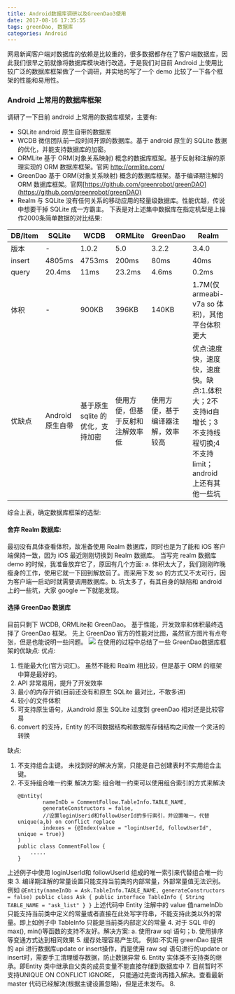 ```yaml
---
title: Android数据库调研以及GreenDao3使用
date: 2017-08-16 17:35:55
tags: greenDao, 数据库
categories: Android
---
```

网易新闻客户端对数据库的依赖是比较重的，很多数据都存在了客户端数据库，因此我们很早之前就像将数据库模块进行改造。于是我们对目前 Android 上使用比较广泛的数据库框架做了一个调研，并实地的写了一个 demo 比较了一下各个框架的性能和易用性。
### Android 上常用的数据库框架
调研了一下目前 android 上常用的数据库框架，主要有:
- SQLite android 原生自带的数据库
- WCDB 微信团队前一段时间开源的数据库。基于 android 原生的 SQLite 数据的优化，并能支持数据库的加密。
- ORMLite 基于 ORM(对象关系映射) 概念的数据库框架。基于反射和注解的原理实现的 ORM 数据库框架。官网 [ http://ormlite.com/ ]( http://ormlite.com/ )
- GreenDao 基于 ORM(对象关系映射) 概念的数据库框架。基于编译期注解的 ORM 数据库框架。官网[https://github.com/greenrobot/greenDAO](https://github.com/greenrobot/greenDAO)
- Realm 与 SQLite 没有任何关系的移动应用的轻量级数据库。性能优越，传说中想要干掉 SQLite 成一方霸主。 
下表是对上述集中数据库在指定机型是上操作2000条简单数据的对比结果:

|DB/Item|SQLite|WCDB|ORMLite|GreenDao|Realm|
|---|----|----|---|----|----|
|版本|-|1.0.2|5.0|3.2.2|3.4.0|
|insert|4805ms|4753ms|200ms|80ms|40ms|
|query|20.4ms|11ms|23.2ms|4.6ms|0.2ms|
|体积|-| 900KB|396KB|140KB|1.7M(仅 armeabi-v7a so 体积)，其他平台体积更大|
|优缺点|Android 原生自带 |基于原生sqlite 的优化，支持加密|使用方便，但基于反射和注解效率低|使用方便，基于编译器注解，效率较高|优点:速度快，速度快，速度快。缺点:1.体积大；2不支持id自增长；3不支持线程切换;4不支持limit； android 上还有其他一些坑|
综合上表，确定数据库框架的选型:
#### 舍弃 Realm 数据库: 
最初没有具体查看体积，故准备使用 Realm 数据库，同时也是为了能和 iOS 客户端保持一致，因为 iOS 最近刚刚切换到 Realm 数据库。 当写完 realm 数据库 demo 的时候，我准备放弃它了，原因有几个方面: a. 体积太大了，我们刚刚昨晚瘦身的工作，使用它就一下回到解放前了。而采用下发 so 的方式又不太可行，因为客户端一启动时就需要调用数据库。b. 坑太多了，有其自身的缺陷和 android 上的一些坑，大家 google 一下就能发现。
#### 选择 GreenDao 数据库
目前只剩下 WCDB, ORMLite和 GreenDao。 基于性能，开发效率和体积最终选择了 GreenDao 框架。
先上 GreenDao 官方的性能对比图，虽然官方图片有点夸张，但是也能说明一些问题。
![](Android数据库调研以及GreenDao3使用/greenDao.png)
在使用的过程中总结了一些 GreenDao数据库框架的优缺点:
优点:
1. 性能最大化(官方词汇)。 虽然不能和 Realm 相比较，但是基于 ORM 的框架中算是最好的。
2. API 非常易用，提升了开发效率
3. 最小的内存开销(目前还没有和原生 SQLite 最对比，不敢多讲)
4. 较小的文件体积
5. 可支持原生语句，从android 原生 SQLite 过度到 greenDao 相对还是比较容易
6. convert 的支持，Entity 的不同数据结构和数据库存储结构之间做一个灵活的转换

缺点:
1. 不支持组合主键。 未找到好的解决方案，只能是自己创建表时不实用组合主键。
2. 不支持组合唯一约束
    解决方案: 组合唯一约束可以使用组合索引的方式来解决
    ```
    @Entity(
            nameInDb = CommentFollow.TableInfo.TABLE_NAME,
            generateConstructors = false,
            //设置loginUserid和followUserId的多行索引，并设置唯一，代替unique(a,b) on conflict replace
            indexes = {@Index(value = "loginUserId, followUserId", unique = true)}
    )
    public class CommentFollow {
        .....
    }
    ```
上述例子中使用 loginUserId和 followUserId 组成的唯一索引来代替组合唯一约束
3. 编译期注解的常量设置只能支持当前类的内部常量，外部常量值无法识别。 例如
    ```
    @Entity(nameInDb = Ask.TableInfo.TABLE_NAME, generateConstructors = false)
    public class Ask {
        public interface TableInfo {
            String TABLE_NAME = "ask_list"
       }
    }
    ```
上述代码中 Entity 注解中的 value 值nameInDb 只能支持当前类中定义的常量或者直接在此处写字符串，不能支持此类以外的常量。即上如例子中 TableInfo 只能是当前类内部定义的常量
4. 对于 SQL 中的 max(), min()等函数的支持不友好。解决方案: a. 使用raw sql 语句；b. 使用排序等变通方式达到相同效果
5. 缓存处理容易产生坑。 例如:不实用 greenDao 提供的 api 进行数据库update or insert操作，而是使用 raw sql 语句进行的update or insert时，需要手工清理缓存数据，防止数据异常
6. Entity 实体类不支持类的继承。即Entity 类中继承自父类的成员变量不能直接存储到数据库中
7. 目前暂时不支持UNIQUE ON CONFLICT IGNORE， 只能通过先查询再插入解决。查看最新 master 代码已经解决(根据主键设置忽略)，但是还未发布。
8. 

